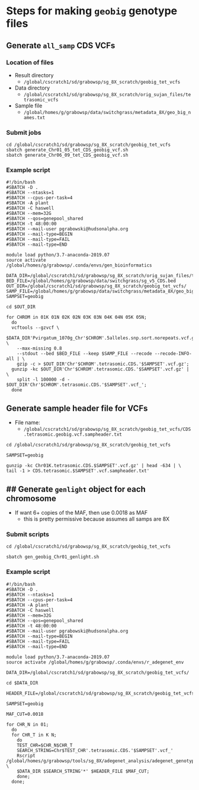 # Steps for making `geobig` genotype files

## Generate `all_samp` CDS VCFs
### Location of files
* Result directory
  * `/global/cscratch1/sd/grabowsp/sg_8X_scratch/geobig_tet_vcfs`
* Data directory
  * `/global/cscratch1/sd/grabowsp/sg_8X_scratch/orig_sujan_files/tetrasomic_vcfs`
* Sample file
  * `/global/homes/g/grabowsp/data/switchgrass/metadata_8X/geo_big_names.txt`

### Submit jobs
```
cd /global/cscratch1/sd/grabowsp/sg_8X_scratch/geobig_tet_vcfs
sbatch generate_Chr01_05_tet_CDS_geobig_vcf.sh
sbatch generate_Chr06_09_tet_CDS_geobig_vcf.sh
```
### Example script
```
#!/bin/bash
#SBATCH -D .
#SBATCH --ntasks=1
#SBATCH --cpus-per-task=4
#SBATCH -A plant
#SBATCH -C haswell
#SBATCH --mem=32G
#SBATCH --qos=genepool_shared
#SBATCH -t 48:00:00
#SBATCH --mail-user pgrabowski@hudsonalpha.org
#SBATCH --mail-type=BEGIN
#SBATCH --mail-type=FAIL
#SBATCH --mail-type=END

module load python/3.7-anaconda-2019.07
source activate /global/homes/g/grabowsp/.conda/envs/gen_bioinformatics

DATA_DIR=/global/cscratch1/sd/grabowsp/sg_8X_scratch/orig_sujan_files/tetrasomic_vcfs/
BED_FILE=/global/homes/g/grabowsp/data/switchgrass/sg_v5_CDS.bed
OUT_DIR=/global/cscratch1/sd/grabowsp/sg_8X_scratch/geobig_tet_vcfs/
SAMP_FILE=/global/homes/g/grabowsp/data/switchgrass/metadata_8X/geo_big_names.txt
SAMPSET=geobig

cd $OUT_DIR

for CHROM in 01K 01N 02K 02N 03K 03N 04K 04N 05K 05N;
  do
  vcftools --gzvcf \
    $DATA_DIR'Pvirgatum_1070g_Chr'$CHROM'.5alleles.snp.sort.norepeats.vcf.gz' \
    --max-missing 0.8
    --stdout --bed $BED_FILE --keep $SAMP_FILE --recode --recode-INFO-all | \
    gzip -c > $OUT_DIR'Chr'$CHROM'.tetrasomic.CDS.'$SAMPSET'.vcf.gz';
  gunzip -kc $OUT_DIR'Chr'$CHROM'.tetrasomic.CDS.'$SAMPSET'.vcf.gz' | \
    split -l 100000 -d - $OUT_DIR'Chr'$CHROM'.tetrasomic.CDS.'$SAMPSET'.vcf_';
  done

```
## Generate sample header file for VCFs
* File name:
  * `/global/cscratch1/sd/grabowsp/sg_8X_scratch/geobig_tet_vcfs/CDS.tetrasomic.geobig.vcf.sampheader.txt`
```
cd /global/cscratch1/sd/grabowsp/sg_8X_scratch/geobig_tet_vcfs

SAMPSET=geobig

gunzip -kc Chr01K.tetrasomic.CDS.$SAMPSET'.vcf.gz' | head -634 | \
tail -1 > CDS.tetrasomic.$SAMPSET'.vcf.sampheader.txt'
```
## ## Generate `genlight` object for each chromosome
* If want 6+ copies of the MAF, then use 0.0018 as MAF
  * this is pretty permissive because assumes all samps are 8X
### Submit scripts
```
cd /global/cscratch1/sd/grabowsp/sg_8X_scratch/geobig_tet_vcfs

sbatch gen_geobig_Chr01_genlight.sh
```
### Example script
```
#!/bin/bash
#SBATCH -D .
#SBATCH --ntasks=1
#SBATCH --cpus-per-task=4
#SBATCH -A plant
#SBATCH -C haswell
#SBATCH --mem=32G
#SBATCH --qos=genepool_shared
#SBATCH -t 48:00:00
#SBATCH --mail-user pgrabowski@hudsonalpha.org
#SBATCH --mail-type=BEGIN
#SBATCH --mail-type=FAIL
#SBATCH --mail-type=END

module load python/3.7-anaconda-2019.07
source activate /global/homes/g/grabowsp/.conda/envs/r_adegenet_env

DATA_DIR=/global/cscratch1/sd/grabowsp/sg_8X_scratch/geobig_tet_vcfs/

cd $DATA_DIR

HEADER_FILE=/global/cscratch1/sd/grabowsp/sg_8X_scratch/geobig_tet_vcfs/CDS.tetrasomic.geobig.vcf.sampheader.txt

SAMPSET=geobig

MAF_CUT=0.0018

for CHR_N in 01;
  do
  for CHR_T in K N;
    do
    TEST_CHR=$CHR_N$CHR_T
    SEARCH_STRING=Chr$TEST_CHR'.tetrasomic.CDS.'$SAMPSET'.vcf_'
    Rscript /global/homes/g/grabowsp/tools/sg_8X/adegenet_analysis/adegenet_genotype_generation/make_Chr_genlight_objs.r \
    $DATA_DIR $SEARCH_STRING'*' $HEADER_FILE $MAF_CUT;
    done;
  done;

```

